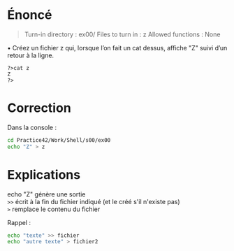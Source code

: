 
# Énoncé

> Turn-in directory : ex00/
> Files to turn in : z
> Allowed functions : None

• Créez un fichier z qui, lorsque l’on fait un cat dessus, affiche "Z" suivi d’un retour
à la ligne.
```console
?>cat z
Z
?>
```

# Correction

Dans la console :
```sh
cd Practice42/Work/Shell/s00/ex00
echo "Z" > z
```

# Explications


echo "Z" génère une sortie  
`>>` écrit à la fin du fichier indiqué (et le créé s'il n'existe pas)  
`>` remplace le contenu du fichier

Rappel : 

```sh
echo "texte" >> fichier 
echo "autre texte" > fichier2  
```


